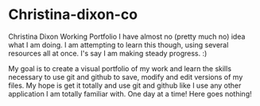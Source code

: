# Christina-dixon-co
Christina Dixon Working Portfolio
I have almost no (pretty much no) idea what I am doing.  I am attempting to learn this though, using several resources all at once.  I's say I am making steady progress. :)

My goal is to create a visual portfolio of my work and learn the skills necessary to use git and github to save, modify and edit versions of my files.
My hope is get it totally and use git and github like I use any other application I am totally familiar with.  One day at a time!  Here goes nothing!
